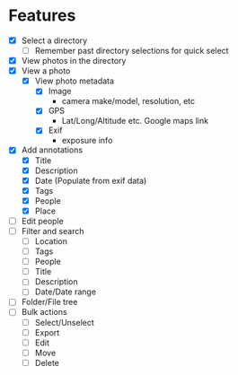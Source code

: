 # Features
- [x] Select a directory
  - [ ] Remember past directory selections for quick select
- [x] View photos in the directory
- [x] View a photo
  - [x] View photo metadata
    - [x] Image
      - camera make/model, resolution, etc
    - [x] GPS
      - Lat/Long/Altitude etc. Google maps link
    - [x] Exif
      - exposure info
- [x] Add annotations
  - [x] Title
  - [x] Description
  - [x] Date (Populate from exif data)
  - [x] Tags
  - [x] People
  - [x] Place
- [ ] Edit people
- [ ] Filter and search
  - [ ] Location
  - [ ] Tags
  - [ ] People
  - [ ] Title
  - [ ] Description
  - [ ] Date/Date range
- [ ] Folder/File tree
- [ ] Bulk actions
  - [ ] Select/Unselect
  - [ ] Export
  - [ ] Edit
  - [ ] Move
  - [ ] Delete
